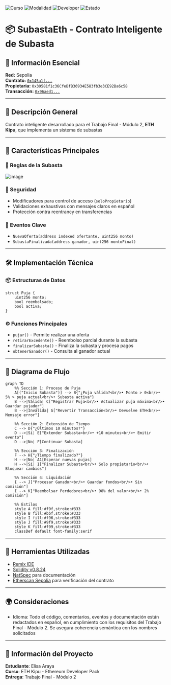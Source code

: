 ![Curso](https://img.shields.io/badge/Curso-ETH_Kipu-blue)
![Modalidad](https://img.shields.io/badge/Modalidad-Online-lightgrey)
![Developer](https://img.shields.io/badge/Developer-3lisa-purple)
![Estado](https://img.shields.io/badge/Estado-Activo-brightgreen)

# 📦 SubastaEth - Contrato Inteligente de Subasta

## 📌 Información Esencial

**Red:** Sepolia  
**Contrato:** [`0x145a1f...`](https://sepolia.etherscan.io/address/0x145a1fe17d2a7ea9079aa3e0530b7fab0e285d8a#code)  
**Propietaria:** `0x39581f1c36CfeBfB36934E583fb3e3CE92Ba6c58`  
**Transacción:** [`0x96aed1...`](https://sepolia.etherscan.io/tx/0x96aed14daa1819dbbaee461d04cbb8aa917bd9857ddf2838ae20db2127d24898)

---

## 📝 Descripción General

Contrato inteligente desarrollado para el Trabajo Final - Módulo 2, **ETH Kipu**, que implementa un sistema de subastas

---

## 🚀 Características Principales

### 📜 Reglas de la Subasta
![image](https://github.com/user-attachments/assets/93e78cb1-7d1a-455a-87dc-3d3d5c7cb700)

### 🔐 Seguridad
- Modificadores para control de acceso (`soloPropietario`)
- Validaciones exhaustivas con mensajes claros en español
- Protección contra reentrancy en transferencias

### 📢 Eventos Clave
- `NuevaOferta(address indexed ofertante, uint256 monto)`
- `SubastaFinalizada(address ganador, uint256 montoFinal)`

---

## 🛠️ Implementación Técnica

### 📦 Estructuras de Datos
```solidity
struct Puja {
    uint256 monto;
    bool reembolsado;
    bool activa;
}
```

### ⚙️ Funciones Principales
- `pujar()` - Permite realizar una oferta
- `retirarExcedente()` - Reembolso parcial durante la subasta
- `finalizarSubasta()` - Finaliza la subasta y procesa pagos
- `obtenerGanador()` - Consulta al ganador actual

---

##  🧠 Diagrama de Flujo 

```mermaid
graph TD
    %% Sección 1: Proceso de Puja
    A[("Inicio Subasta")] --> B{"¿Puja válida?<br/>• Monto > 0<br/>• 5% > puja actual<br/>• Subasta activa"}
    B -->|Válida| C["Registrar Puja<br/>• Actualizar puja máxima<br/>• Guardar pujador"]
    B -->|Inválida| G["Revertir Transacción<br/>• Devuelve ETH<br/>• Mensaje error"]
    
    %% Sección 2: Extensión de Tiempo
    C --> D{"¿Últimos 10 minutos?"}
    D -->|Sí| E["Extender Subasta<br/>• +10 minutos<br/>• Emitir evento"]
    D -->|No| F[Continuar Subasta]
    
    %% Sección 3: Finalización
    F --> H{"¿Tiempo finalizado?"}
    H -->|No| A1[Esperar nuevas pujas]
    H -->|Sí| I["Finalizar Subasta<br/>• Solo propietario<br/>• Bloquear cambios"]
    
    %% Sección 4: Liquidación
    I --> J["Procesar Ganador<br/>• Guardar fondos<br/>• Sin comisión"]
    I --> K["Reembolsar Perdedores<br/>• 98% del valor<br/>• 2% comisión"]
    
    %% Estilos
    style A fill:#f9f,stroke:#333
    style B fill:#bbf,stroke:#333
    style I fill:#f96,stroke:#333
    style J fill:#9f9,stroke:#333
    style K fill:#f99,stroke:#333
    classDef default font-family:serif
```
---

## 🔧 Herramientas Utilizadas
- [Remix IDE](https://remix.ethereum.org/)
- [Solidity v0.8.24](https://docs.soliditylang.org/)
- [NatSpec](https://docs.soliditylang.org/en/latest/natspec-format.html) para documentación
- [Etherscan Sepolia](https://sepolia.etherscan.io/) para verificación del contrato

---

## 🌍 Consideraciones
- Idioma: Todo el código, comentarios, eventos y documentación están redactados en español, en cumplimiento con los requisitos del Trabajo Final - Módulo 2. Se asegura coherencia semántica con los nombres solicitados

---

## 📇 Información del Proyecto
**Estudiante**: Elisa Araya  
**Curso**: ETH Kipu - Ethereum Developer Pack  
**Entrega**: Trabajo Final - Módulo 2 
